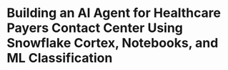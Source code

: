 # Building an AI Agent for Healthcare Payers Contact Center Using Snowflake Cortex, Notebooks, and ML Classification
